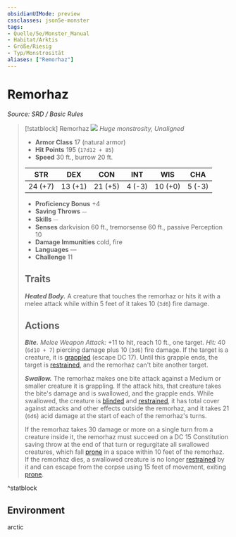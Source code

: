 ```yaml
---
obsidianUIMode: preview
cssclasses: json5e-monster
tags:
- Quelle/5e/Monster_Manual
- Habitat/Arktis
- Größe/Riesig
- Typ/Monstrosität
aliases: ["Remorhaz"]
---
```

# Remorhaz
*Source: SRD / Basic Rules*  

> [!statblock] Remorhaz
> ![](compendium/bestiary/monstrosity/token/remorhaz.png#token)
> *Huge monstrosity, Unaligned*
> 
> - **Armor Class** 17  (natural armor)
> - **Hit Points** 195 (`17d12 + 85`)
> - **Speed** 30 ft., burrow 20 ft.
> 
> |STR|DEX|CON|INT|WIS|CHA|
> |:---:|:---:|:---:|:---:|:---:|:---:|
> |24 (+7)|13 (+1)|21 (+5)| 4 (-3)|10 (+0)| 5 (-3)|
> 
> - **Proficiency Bonus** +4
> - **Saving Throws** ⏤
> - **Skills** ⏤
> - **Senses** darkvision 60 ft., tremorsense 60 ft., passive Perception 10
> - **Damage Immunities** cold, fire
> - **Languages** —
> - **Challenge** 11
> 
> ## Traits
> 
> ***Heated Body.*** A creature that touches the remorhaz or hits it with a melee attack while within 5 feet of it takes 10 (`3d6`) fire damage.
> 
> ## Actions
> 
> ***Bite.*** *Melee Weapon Attack:* +11 to hit, reach 10 ft., one target. *Hit:* 40 (`6d10 + 7`) piercing damage plus 10 (`3d6`) fire damage. If the target is a creature, it is [grappled](rules/conditions.md#grappled) (escape DC 17). Until this grapple ends, the target is [restrained](rules/conditions.md#restrained), and the remorhaz can't bite another target.
> 
> ***Swallow.*** The remorhaz makes one bite attack against a Medium or smaller creature it is grappling. If the attack hits, that creature takes the bite's damage and is swallowed, and the grapple ends. While swallowed, the creature is [blinded](rules/conditions.md#blinded) and [restrained](rules/conditions.md#restrained), it has total cover against attacks and other effects outside the remorhaz, and it takes 21 (`6d6`) acid damage at the start of each of the remorhaz's turns.
> 
> If the remorhaz takes 30 damage or more on a single turn from a creature inside it, the remorhaz must succeed on a DC 15 Constitution saving throw at the end of that turn or regurgitate all swallowed creatures, which fall [prone](rules/conditions.md#prone) in a space within 10 feet of the remorhaz. If the remorhaz dies, a swallowed creature is no longer [restrained](rules/conditions.md#restrained) by it and can escape from the corpse using 15 feet of movement, exiting [prone](rules/conditions.md#prone).
^statblock

## Environment

arctic